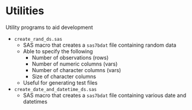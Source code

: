 # Utilities
Utility programs to aid development

- `create_rand_ds.sas`
    - SAS macro that creates a `sas7bdat` file containing random data
    - Able to specify the following
        - Number of observations (rows)
        - Number of numeric columns (vars)
        - Number of character columns (vars)
        - Size of character columns
    - Useful for generating test files
- `create_date_and_datetime_ds.sas`
    - SAS macro that creates a `sas7bdat` file containing various date and datetimes
